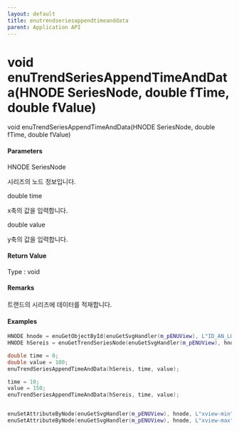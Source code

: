 ```yaml
---
layout: default
title: enutrendseriesappendtimeanddata
parent: Application API
---
```

# void enuTrendSeriesAppendTimeAndData\(HNODE SeriesNode, double fTime, double fValue\)

void enuTrendSeriesAppendTimeAndData\(HNODE SeriesNode, double fTime, double fValue\)

#### Parameters

HNODE SeriesNode

시리즈의 노드 정보입니다.

double time

x축의 값을 입력합니다.

double value

y축의 값을 입력합니다.

#### Return Value

Type : void

#### Remarks

트랜드의 시리즈에 데이터를 적재합니다.

#### Examples

```cpp
HNODE hnode = enuGetObjectById(enuGetSvgHandler(m_pENUView), L"ID_AN_LONGSTRIP");
HNODE hSereis = enuGetTrendSeriesNode(enuGetSvgHandler(m_pENUView), hnode, L"Series1");

double time = 0;
double value = 100;
enuTrendSeriesAppendTimeAndData(hSereis, time, value);

time = 10;
value = 150;
enuTrendSeriesAppendTimeAndData(hSereis, time, value);


enuSetAttributeByNode(enuGetSvgHandler(m_pENUView), hnode, L"xview-min", L"0");
enuSetAttributeByNode(enuGetSvgHandler(m_pENUView), hnode, L"xview-max", L"300");
```



